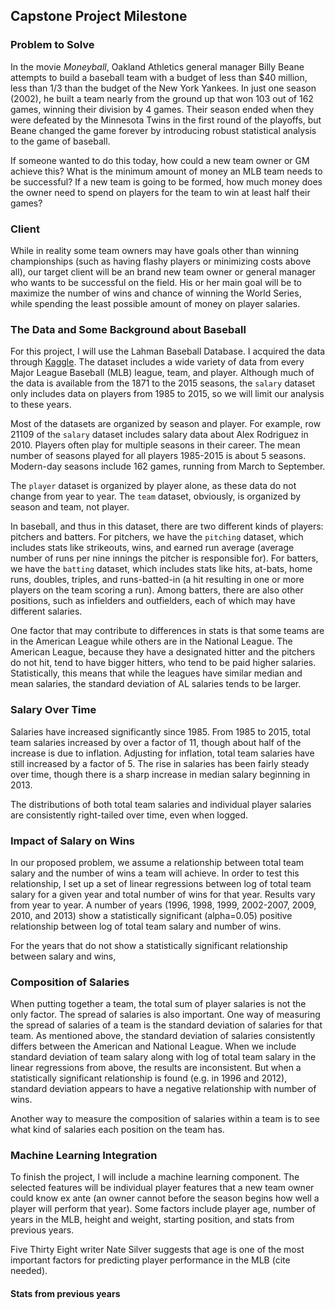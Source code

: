 ## Capstone Project Milestone

### Problem to Solve

In the movie *Moneyball*, Oakland Athletics general manager Billy Beane attempts to build a baseball team with a budget of less than $40 million, less than 1/3 than the budget of the New York Yankees. In just one season (2002), he built a team nearly from the ground up that won 103 out of 162 games, winning their division by 4 games. Their season ended when they were defeated by the Minnesota Twins in the first round of the playoffs, but Beane changed the game forever by introducing robust statistical analysis to the game of baseball.

If someone wanted to do this today, how could a new team owner or GM achieve this? What is the minimum amount of money an MLB team needs to be successful? If a new team is going to be formed, how much money does the owner need to spend on players for the team to win at least half their games?

### Client

While in reality some team owners may have goals other than winning championships (such as having flashy players or minimizing costs above all), our target client will be an brand new team owner or general manager who wants to be successful on the field. His or her main goal will be to maximize the number of wins and chance of winning the World Series, while spending the least possible amount of money on player salaries.

### The Data and Some Background about Baseball

For this project, I will use the Lahman Baseball Database. I acquired the data through [Kaggle](https://www.kaggle.com/seanlahman/the-history-of-baseball/data). The dataset includes a wide variety of data from every Major League Baseball (MLB) league, team, and player. Although much of the data is available from the 1871 to the 2015 seasons, the `salary` dataset only includes data on players from 1985 to 2015, so we will limit our analysis to these years.

Most of the datasets are organized by season and player. For example, row 21109 of the `salary` dataset includes salary data about Alex Rodriguez in 2010. Players often play for multiple seasons in their career. The mean number of seasons played for all players 1985-2015 is about 5 seasons. Modern-day seasons include 162 games, running from March to September.

The `player` dataset is organized by player alone, as these data do not change from year to year. The `team` dataset, obviously, is organized by season and team, not player.

In baseball, and thus in this dataset, there are two different kinds of players: pitchers and batters. For pitchers, we have the `pitching` dataset, which includes stats like strikeouts, wins, and earned run average (average number of runs per nine innings the pitcher is responsible for). For batters, we have the `batting` dataset, which includes stats like hits, at-bats, home runs, doubles, triples, and runs-batted-in (a hit resulting in one or more players on the team scoring a run). Among batters, there are also other positions, such as infielders and outfielders, each of which may have different salaries.

One factor that may contribute to differences in stats is that some teams are in the American League while others are in the National League. The American League, because they have a designated hitter and the pitchers do not hit, tend to have bigger hitters, who tend to be paid higher salaries. Statistically, this means that while the leagues have similar median and mean salaries, the standard deviation of AL salaries tends to be larger.

### Salary Over Time

Salaries have increased significantly since 1985. From 1985 to 2015, total team salaries increased by over a factor of 11, though about half of the increase is due to inflation. Adjusting for inflation, total team salaries have still increased by a factor of 5. The rise in salaries has been fairly steady over time, though there is a sharp increase in median salary beginning in 2013.

The distributions of both total team salaries and individual player salaries are consistently right-tailed over time, even when logged.

### Impact of Salary on Wins

In our proposed problem, we assume a relationship between total team salary and the number of wins a team will achieve. In order to test this relationship, I set up a set of linear regressions between log of total team salary for a given year and total number of wins for that year. Results vary from year to year. A number of years (1996, 1998, 1999, 2002-2007, 2009, 2010, and 2013) show a statistically significant (alpha=0.05) positive relationship between log of total team salary and number of wins.

For the years that do not show a statistically significant relationship between salary and wins, 

### Composition of Salaries

When putting together a team, the total sum of player salaries is not the only factor. The spread of salaries is also important. One way of measuring the spread of salaries of a team is the standard deviation of salaries for that team. As mentioned above, the standard deviation of salaries consistently differs between the American and National League. When we include standard deviation of team salary along with log of total team salary in the linear regressions from above, the results are inconsistent. But when a statistically significant relationship is found (e.g. in 1996 and 2012), standard deviation appears to have a negative relationship with number of wins.

Another way to measure the composition of salaries within a team is to see what kind of salaries each position on the team has.

### Machine Learning Integration

To finish the project, I will include a machine learning component. The selected features will be individual player features that a new team owner could know ex ante (an owner cannot before the season begins how well a player will perform that year). Some factors include player age, number of years in the MLB, height and weight, starting position, and stats from previous years.

Five Thirty Eight writer Nate Silver suggests that age is one of the most important factors for predicting player performance in the MLB (cite needed).

#### Stats from previous years


